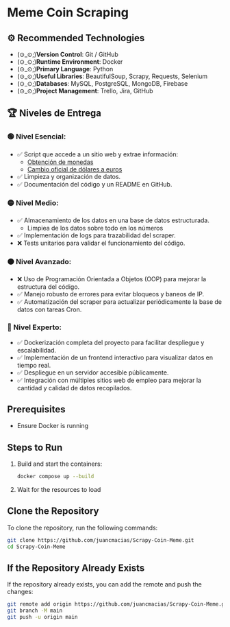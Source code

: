 # Meme Coin Scraping
## ⚙️ Recommended Technologies
- (⊙_⊙;)**Version Control**: Git / GitHub
- (⊙_⊙;)**Runtime Environment**: Docker
- (⊙_⊙;)**Primary Language**: Python
- (⊙_⊙;)**Useful Libraries**: BeautifulSoup, Scrapy, Requests, Selenium
- (⊙_⊙;)**Databases**: MySQL, PostgreSQL, MongoDB, Firebase
- (⊙_⊙;)**Project Management**: Trello, Jira, GitHub

## 🏆 Niveles de Entrega

### 🟢 Nivel Esencial:
- ✅ Script que accede a un sitio web y extrae información:
    - [Obtención de monedas](https://coinmarketcap.com/es/)
    - [Cambio oficial de dólares a euros](https://www.xe.com/es/currencyconverter/convert/?Amount=1&From=USD&To=EUR)
- ✅ Limpieza y organización de datos.
- ✅ Documentación del código y un README en GitHub.

### 🟡 Nivel Medio:
- ✅ Almacenamiento de los datos en una base de datos estructurada.
    - Limpiea de los datos sobre todo en los números
- ✅ Implementación de logs para trazabilidad del scraper.
- ❌ Tests unitarios para validar el funcionamiento del código.

### 🟠 Nivel Avanzado:
- ❌ Uso de Programación Orientada a Objetos (OOP) para mejorar la estructura del código.
- ✅ Manejo robusto de errores para evitar bloqueos y baneos de IP.
- ✅ Automatización del scraper para actualizar periódicamente la base de datos con tareas Cron.

### 🔴 Nivel Experto:
- ✅ Dockerización completa del proyecto para facilitar despliegue y escalabilidad.
- ✅ Implementación de un frontend interactivo para visualizar datos en tiempo real.
- ✅ Despliegue en un servidor accesible públicamente.
- ✅ Integración con múltiples sitios web de empleo para mejorar la cantidad y calidad de datos recopilados.

## Prerequisites
- Ensure Docker is running

## Steps to Run
1. Build and start the containers:
    ```sh
    docker compose up --build
    ```
2. Wait for the resources to load

## Clone the Repository
To clone the repository, run the following commands:
```sh
git clone https://github.com/juancmacias/Scrapy-Coin-Meme.git
cd Scrapy-Coin-Meme
```

## If the Repository Already Exists
If the repository already exists, you can add the remote and push the changes:
```sh
git remote add origin https://github.com/juancmacias/Scrapy-Coin-Meme.git
git branch -M main
git push -u origin main
```